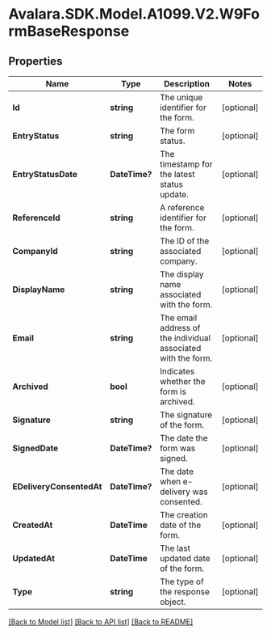 # Avalara.SDK.Model.A1099.V2.W9FormBaseResponse

## Properties

Name | Type | Description | Notes
------------ | ------------- | ------------- | -------------
**Id** | **string** | The unique identifier for the form. | [optional] 
**EntryStatus** | **string** | The form status. | [optional] 
**EntryStatusDate** | **DateTime?** | The timestamp for the latest status update. | [optional] 
**ReferenceId** | **string** | A reference identifier for the form. | [optional] 
**CompanyId** | **string** | The ID of the associated company. | [optional] 
**DisplayName** | **string** | The display name associated with the form. | [optional] 
**Email** | **string** | The email address of the individual associated with the form. | [optional] 
**Archived** | **bool** | Indicates whether the form is archived. | [optional] 
**Signature** | **string** | The signature of the form. | [optional] 
**SignedDate** | **DateTime?** | The date the form was signed. | [optional] 
**EDeliveryConsentedAt** | **DateTime?** | The date when e-delivery was consented. | [optional] 
**CreatedAt** | **DateTime** | The creation date of the form. | [optional] 
**UpdatedAt** | **DateTime** | The last updated date of the form. | [optional] 
**Type** | **string** | The type of the response object. | [optional] 

[[Back to Model list]](../../../README.md#documentation-for-models) [[Back to API list]](../../../README.md#documentation-for-api-endpoints) [[Back to README]](../../../README.md)


